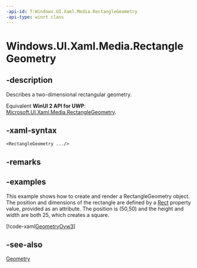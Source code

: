 ```yaml
---
-api-id: T:Windows.UI.Xaml.Media.RectangleGeometry
-api-type: winrt class
---
```


<!-- Class syntax.
public class RectangleGeometry : Windows.UI.Xaml.Media.Geometry, Windows.UI.Xaml.Media.IRectangleGeometry
-->

# Windows.UI.Xaml.Media.RectangleGeometry

## -description
Describes a two-dimensional rectangular geometry.

Equivalent **WinUI 2 API for UWP**: [Microsoft.UI.Xaml.Media.RectangleGeometry](/windows/winui/api/microsoft.ui.xaml.media.rectanglegeometry).

## -xaml-syntax
```xaml
<RectangleGeometry .../>
```


## -remarks

## -examples
This example shows how to create and render a RectangleGeometry object. The position and dimensions of the rectangle are defined by a [Rect](rectanglegeometry_rect.md) property value, provided as an attribute. The position is (50,50) and the height and width are both 25, which creates a square.



[!code-xaml[GeometryOvw3](../windows.ui.xaml/code/geometries_snip/csharp/GeometryOvw3.xaml#SnippetGeometryOvw3)]

## -see-also
[Geometry](geometry.md)
